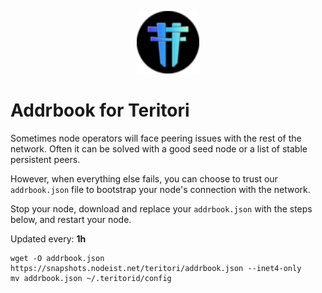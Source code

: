 <p align="center">
  <img height="100" height="auto" src="https://raw.githubusercontent.com/Nodeist/Kurulumlar/main/logos/teritori.png">
</p>


# Addrbook for Teritori

Sometimes node operators will face peering issues with the rest of the network. Often it can be solved with a good seed node or a list of stable persistent peers.

However, when everything else fails, you can choose to trust our `addrbook.json` file to bootstrap your node's connection with the network.

Stop your node, download and replace your `addrbook.json` with the steps below, and restart your node.


Updated every: **1h**
```
wget -O addrbook.json https://snapshots.nodeist.net/teritori/addrbook.json --inet4-only
mv addrbook.json ~/.teritorid/config
```
